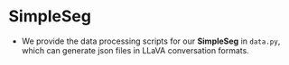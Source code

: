 # SimpleSeg

- We provide the data processing scripts for our **SimpleSeg** in `data.py`, which can generate json files in LLaVA conversation formats.